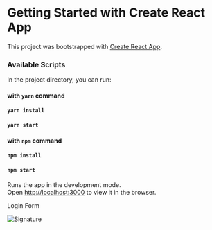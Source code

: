 # Getting Started with Create React App

This project was bootstrapped with [Create React App](https://github.com/facebook/create-react-app).

### Available Scripts

In the project directory, you can run:
#### with `yarn` command
#### `yarn install`
#### `yarn start`

#### with `npm` command
#### `npm install`
#### `npm start`
Runs the app in the development mode.<br />
Open [http://localhost:3000](http://localhost:3000) to view it in the browser.

Login Form

![Signature](https://github.com/PrabhunathY/react-list-sample/blob/master/docs/login.png "React Login UI Form")

